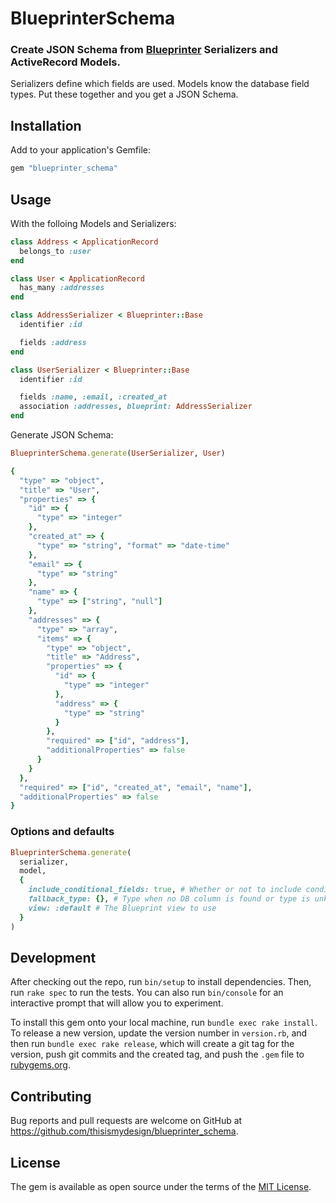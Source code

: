 # BlueprinterSchema

### Create JSON Schema from [Blueprinter](https://github.com/procore-oss/blueprinter) Serializers and ActiveRecord Models.

Serializers define which fields are used. Models know the database field types. Put these together and you get a JSON Schema.

## Installation

Add to your application's Gemfile:

```rb
gem "blueprinter_schema"
```

## Usage

With the folloing Models and Serializers:
```rb
class Address < ApplicationRecord
  belongs_to :user
end

class User < ApplicationRecord
  has_many :addresses
end

class AddressSerializer < Blueprinter::Base
  identifier :id

  fields :address
end

class UserSerializer < Blueprinter::Base
  identifier :id

  fields :name, :email, :created_at
  association :addresses, blueprint: AddressSerializer
end
```

Generate JSON Schema:
```rb
BlueprinterSchema.generate(UserSerializer, User)
```

```rb
{
  "type" => "object",
  "title" => "User",
  "properties" => {
    "id" => {
      "type" => "integer"
    },
    "created_at" => {
      "type" => "string", "format" => "date-time"
    },
    "email" => {
      "type" => "string"
    },
    "name" => {
      "type" => ["string", "null"]
    },
    "addresses" => {
      "type" => "array",
      "items" => {
        "type" => "object",
        "title" => "Address",
        "properties" => {
          "id" => {
            "type" => "integer"
          },
          "address" => {
            "type" => "string"
          }
        },
        "required" => ["id", "address"],
        "additionalProperties" => false
      }
    }
  },
  "required" => ["id", "created_at", "email", "name"],
  "additionalProperties" => false
}
```

### Options and defaults

```rb
BlueprinterSchema.generate(
  serializer,
  model,
  {
    include_conditional_fields: true, # Whether or not to include conditional fields from the serializer
    fallback_type: {}, # Type when no DB column is found or type is unknown. E.g. { 'type' => 'object' }
    view: :default # The Blueprint view to use
  }
)
```

## Development

After checking out the repo, run `bin/setup` to install dependencies. Then, run `rake spec` to run the tests. You can also run `bin/console` for an interactive prompt that will allow you to experiment.

To install this gem onto your local machine, run `bundle exec rake install`. To release a new version, update the version number in `version.rb`, and then run `bundle exec rake release`, which will create a git tag for the version, push git commits and the created tag, and push the `.gem` file to [rubygems.org](https://rubygems.org).

## Contributing

Bug reports and pull requests are welcome on GitHub at https://github.com/thisismydesign/blueprinter_schema.

## License

The gem is available as open source under the terms of the [MIT License](https://opensource.org/licenses/MIT).
